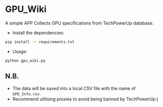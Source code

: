 # GPU_Wiki
A simple APP Collects GPU specifications from TechPowerUp database.

- Install the dependencies:
```bash
pip install -r requirements.txt
```

- Usage:
```bash
python gpu_wiki.py
```

## N.B.
- The data will be saved into a local CSV file with the name of ```GPU_Info.csv```.
- Recommend utilising proxies to avoid being banned by TechPowerUp:)
